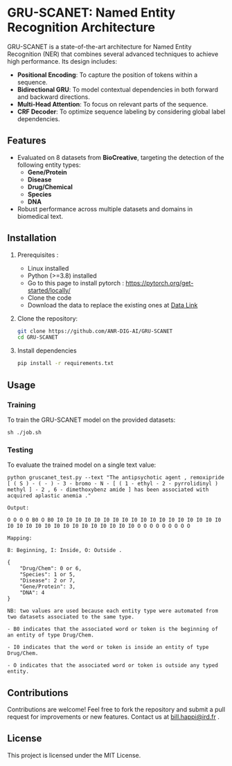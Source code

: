 # GRU-SCANET: Named Entity Recognition Architecture

GRU-SCANET is a state-of-the-art architecture for Named Entity Recognition (NER) that combines several advanced techniques to achieve high performance. Its design includes:
- **Positional Encoding**: To capture the position of tokens within a sequence.
- **Bidirectional GRU**: To model contextual dependencies in both forward and backward directions.
- **Multi-Head Attention**: To focus on relevant parts of the sequence.
- **CRF Decoder**: To optimize sequence labeling by considering global label dependencies.

## Features
- Evaluated on 8 datasets from **BioCreative**, targeting the detection of the following entity types:
  - **Gene/Protein**
  - **Disease**
  - **Drug/Chemical**
  - **Species**
  - **DNA**
- Robust performance across multiple datasets and domains in biomedical text.

## Installation
1. Prerequisites : 
    - Linux installed
    - Python (>=3.8) installed
    - Go to this page to install pytorch : https://pytorch.org/get-started/locally/
    - Clone the code
    - Download the data to replace the existing ones at [Data Link](https://drive.google.com/file/d/1vPMGqSp9sk8-eiVzjSUkfzCdfnjU8bx0/view?usp=sharing)

2. Clone the repository:
   ```bash
   git clone https://github.com/ANR-DIG-AI/GRU-SCANET
   cd GRU-SCANET
3. Install dependencies

    ``` bash 
    pip install -r requirements.txt
## Usage
### Training
To train the GRU-SCANET model on the provided datasets:

    sh ./job.sh

### Testing
To evaluate the trained model on a single text value:

    python gruscanet_test.py --text "The antipsychotic agent , remoxipride [ ( S ) - ( - ) - 3 - bromo - N - [ ( 1 - ethyl - 2 - pyrrolidinyl ) methyl ] - 2 , 6 - dimethoxybenz amide ] has been associated with acquired aplastic anemia ."
    
    Output: 

    O O O O B0 O B0 I0 I0 I0 I0 I0 I0 I0 I0 I0 I0 I0 I0 I0 I0 I0 I0 I0 I0 I0 I0 I0 I0 I0 I0 I0 I0 I0 I0 I0 I0 I0 I0 O O O O O O O O O

    Mapping: 

    B: Beginning, I: Inside, O: Outside .
    
    {
        "Drug/Chem": 0 or 6,
        "Species": 1 or 5,
        "Disease": 2 or 7,
        "Gene/Protein": 3,
        "DNA": 4
    } 
    
    NB: two values are used because each entity type were automated from two datasets associated to the same type.

    - B0 indicates that the associated word or token is the beginning of an entity of type Drug/Chem.

    - I0 indicates that the word or token is inside an entity of type Drug/Chem.

    - O indicates that the associated word or token is outside any typed entity.



## Contributions
Contributions are welcome! Feel free to fork the repository and submit a pull request for improvements or new features. Contact us at bill.happi@ird.fr .

## License
This project is licensed under the MIT License.

